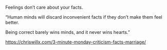 Feelings don’t care about your facts.

“Human minds will discard inconvenient facts if they don’t make them feel better.

Being correct barely wins minds, and it never wins hearts.”

https://chriswillx.com/3-minute-monday-criticism-facts-marriage/
